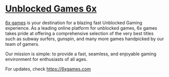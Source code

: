 # [Unblocked Games 6x](https://6xgames.com)
[6x games](https://6xgames.com) is your destination for a blazing fast Unblocked Gaming experience. As a leading online platform for unblocked games, 6x games takes pride at offering a comprehensive selection of the very best titles such as subway surfers, gunspin, and many more games handpicked by our team of gamers. 

Our mission is simple: to provide a fast, seamless, and enjoyable gaming environment for enthusiasts of all ages.

For updates, check https://6xgames.com

